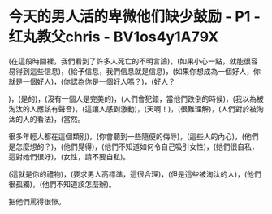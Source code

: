 # 今天的男人活的卑微他们缺少鼓励 - P1 - 红丸教父chris - BV1os4y1A79X

(在這段時間裡，我們看到了許多人死亡的不明言論)，(如果小心一點，就能很容易得到這些信息)，(給予信息，我們信息就是信息)，(如果你想成為一個好人，你就是一個好人)，(你認為你是一個好人嗎？)，(好人？

)，(是的)，(沒有一個人是完美的)，(人們會犯錯，當他們跌倒的時候)，(我以為被淘汰的人應該有聲音)，(這讓人感到激動)，(天啊！)，(很難理解)，(人們對於被淘汰的人的看法)，(當然。

很多年輕人都在這個類別)，(你會聽到一些隨便的侮辱)，(這些人的內心)，(他們是怎麼想的？)，(他們覺得)，(他們不知道如何令自己吸引女性)，(她們很自私，這對她們很好)，(女性，請不要自私)。

(這就是你的禮物)，(要求男人高標準，這很合理)，(但是這些被淘汰的人)，(他們很孤獨)，(他們不知道該怎麼辦)。

把他們罵得很慘。